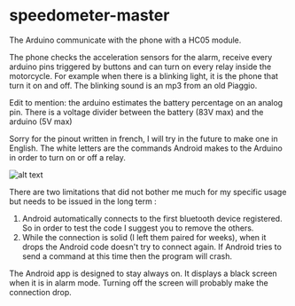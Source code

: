 # speedometer-master
The Arduino communicate with the phone with a HC05 module. 

The phone checks the acceleration sensors for the alarm, receive every arduino pins triggered by buttons and can turn on every relay inside the motorcycle. For example when there is a blinking light, it is the phone that turn it on and off. The blinking sound is an mp3 from an old Piaggio.

Edit to mention: the arduino estimates the battery percentage on an analog pin. There is a voltage divider between the battery (83V max) and the arduino (5V max)

Sorry for the pinout written in french, I will try in the future to make one in English. The white letters are the commands Android makes to the Arduino in order to turn on or off a relay.

![alt text](https://user-images.githubusercontent.com/16885275/115361480-eb652800-a1c0-11eb-9bd4-1d9657ae973b.png)

There are two limitations that did not bother me much for my specific usage but needs to be issued in the long term : 
1) Android automatically connects to the first bluetooth device registered. So in order to test the code I suggest you to remove the others.
2) While the connection is solid (I left them paired for weeks), when it drops the Android code doesn't try to connect again. If Android tries to send a command at this time then the program will crash. 

The Android app is designed to stay always on. It displays a black screen when it is in alarm mode. Turning off the screen will probably make the connection drop.
